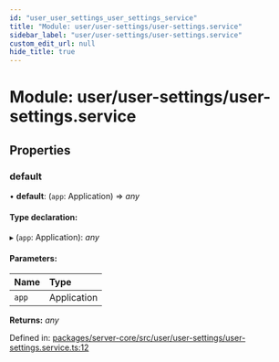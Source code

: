 ```yaml
---
id: "user_user_settings_user_settings_service"
title: "Module: user/user-settings/user-settings.service"
sidebar_label: "user/user-settings/user-settings.service"
custom_edit_url: null
hide_title: true
---
```


# Module: user/user-settings/user-settings.service

## Properties

### default

• **default**: (`app`: Application) => *any*

#### Type declaration:

▸ (`app`: Application): *any*

#### Parameters:

Name | Type |
:------ | :------ |
`app` | Application |

**Returns:** *any*

Defined in: [packages/server-core/src/user/user-settings/user-settings.service.ts:12](https://github.com/xr3ngine/xr3ngine/blob/77d12cea0/packages/server-core/src/user/user-settings/user-settings.service.ts#L12)
